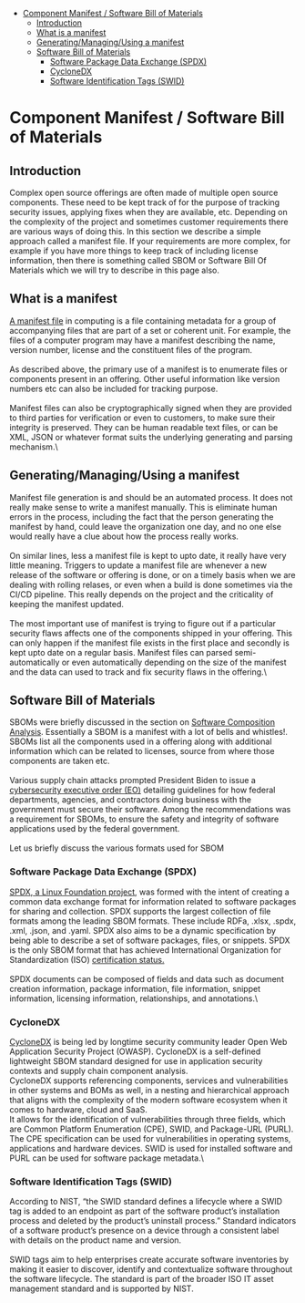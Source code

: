 - [Component Manifest / Software Bill of Materials](#component-manifest-software-bill-of-materials)
  - [Introduction](#introduction)
  - [What is a manifest](#what-is-a-manifest)
  - [Generating/Managing/Using a manifest](#generatingmanagingusing-a-manifest)
  - [Software Bill of Materials](#software-bill-of-materials)
    - [Software Package Data Exchange (SPDX)](#software-package-data-exchange-spdx)
    - [CycloneDX](#cyclonedx)
    - [Software Identification Tags (SWID)](#software-identification-tags-swid)

# Component Manifest / Software Bill of Materials

## Introduction
Complex open source offerings are often made of multiple open source components. These need to be kept track of for the purpose of tracking security issues, applying fixes when they are available, etc. Depending on the complexity of the project and sometimes customer requirements there are various ways of doing this. In this section we describe a simple approach called a manifest file. If your requirements are more complex, for example if you have more things to keep track of including license information, then there is something called SBOM or Software Bill Of Materials which we will try to describe in this page also.

## What is a manifest
[A manifest file](https://en.wikipedia.org/wiki/Manifest_file) in computing is a file containing metadata for a group of accompanying files that are part of a set or coherent unit. For example, the files of a computer program may have a manifest describing the name, version number, license and the constituent files of the program.\
\
As described above, the primary use of a manifest is to enumerate files or components present in an offering. Other useful information like version numbers etc can also be included for tracking purpose.\
\
Manifest files can also be cryptographically signed when they are provided to third parties for verification or even to customers, to make sure their integrity is preserved. They can be human readable text files, or can be XML, JSON or whatever format suits the underlying generating and parsing mechanism.\

## Generating/Managing/Using a manifest
Manifest file generation is and should be an automated process. It does not really make sense to write a manifest manually. This is eliminate human errors in the process, including the fact that the person generating the manifest by hand, could leave the organization one day, and no one else would really have a clue about how the process really works.\
\
On similar lines, less a manifest file is kept to upto date, it really have very little meaning. Triggers to update a manifest file are whenever a new release of the software or offering is done, or on a timely basis when we are dealing with rolling relases, or even when a build is done sometimes via the CI/CD pipeline. This really depends on the project and the criticality of keeping the manifest updated.\
\
The most important use of manifest is trying to figure out if a particular security flaws affects one of the components shipped in your offering. This can only happen if the manifest file exists in the first place and secondly is kept upto date on a regular basis. Manifest files can parsed semi-automatically or even automatically depending on the size of the manifest and the data can used to track and fix security flaws in the offering.\

## Software Bill of Materials
SBOMs were briefly discussed in the section on [Software Composition Analysis](../code-scanning/sca.md#SBOM). Essentially a SBOM is a manifest with a lot of bells and whistles!. SBOMs list all the components used in a offering along with additional information which can be related to licenses, source from where those components are taken etc.\
\
Various supply chain attacks prompted President Biden to issue a [cybersecurity executive order (EO)](https://www.whitehouse.gov/briefing-room/presidential-actions/2021/05/12/executive-order-on-improving-the-nations-cybersecurity/)  detailing guidelines for how federal departments, agencies, and contractors doing business with the government must secure their software. Among the recommendations was a requirement for SBOMs, to ensure the safety and integrity of software applications used by the federal government.\
\
Let us briefly discuss the various formats used for SBOM

### Software Package Data Exchange (SPDX)
[SPDX, a Linux Foundation project,](https://spdx.dev/) was formed with the intent of creating a common data exchange format for information related to software packages for sharing and collection. SPDX supports the largest collection of file formats among the leading SBOM formats. These include RDFa, .xlsx, .spdx, .xml, .json, and .yaml. SPDX also aims to be a dynamic specification by being able to describe a set of software packages, files, or snippets. SPDX is the only SBOM format that has achieved International Organization for Standardization (ISO) [certification status.](https://spdx.github.io/spdx-spec/)\
\
SPDX documents can be composed of fields and data such as document creation information, package information, file information, snippet information, licensing information, relationships, and annotations.\

### CycloneDX
[CycloneDX](https://cyclonedx.org/) is being led by longtime security community leader Open Web Application Security Project (OWASP). CycloneDX is a self-defined lightweight SBOM standard designed for use in application security contexts and supply chain component analysis.
\
CycloneDX supports referencing components, services and vulnerabilities in other systems and BOMs as well, in a nesting and hierarchical approach that aligns with the complexity of the modern software ecosystem when it comes to hardware, cloud and SaaS. 
\
 It allows for the identification of vulnerabilities through three fields, which are Common Platform Enumeration (CPE), SWID, and Package-URL (PURL). The CPE specification can be used for vulnerabilities in operating systems, applications and hardware devices. SWID is used for installed software and PURL can be used for software package metadata.\

### Software Identification Tags (SWID)
According to NIST, “the SWID standard defines a lifecycle where a SWID tag is added to an endpoint as part of the software product’s installation process and deleted by the product’s uninstall process.” Standard indicators of a software product’s presence on a device through a consistent label with details on the product name and version.\
\
SWID tags aim to help enterprises create accurate software inventories by making it easier to discover, identify and contextualize software throughout the software lifecycle. The standard is part of the broader ISO IT asset management standard and is supported by NIST.

